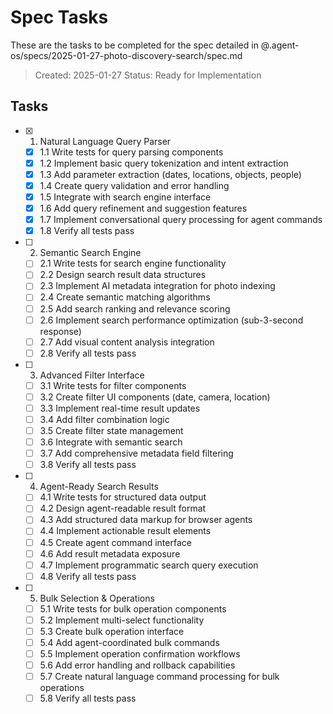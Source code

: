 # Spec Tasks

These are the tasks to be completed for the spec detailed in @.agent-os/specs/2025-01-27-photo-discovery-search/spec.md

> Created: 2025-01-27
> Status: Ready for Implementation

## Tasks

- [x] 1. Natural Language Query Parser
  - [x] 1.1 Write tests for query parsing components
  - [x] 1.2 Implement basic query tokenization and intent extraction
  - [x] 1.3 Add parameter extraction (dates, locations, objects, people)
  - [x] 1.4 Create query validation and error handling
  - [x] 1.5 Integrate with search engine interface
  - [x] 1.6 Add query refinement and suggestion features
  - [x] 1.7 Implement conversational query processing for agent commands
  - [x] 1.8 Verify all tests pass

- [ ] 2. Semantic Search Engine
  - [ ] 2.1 Write tests for search engine functionality
  - [ ] 2.2 Design search result data structures
  - [ ] 2.3 Implement AI metadata integration for photo indexing
  - [ ] 2.4 Create semantic matching algorithms
  - [ ] 2.5 Add search ranking and relevance scoring
  - [ ] 2.6 Implement search performance optimization (sub-3-second response)
  - [ ] 2.7 Add visual content analysis integration
  - [ ] 2.8 Verify all tests pass

- [ ] 3. Advanced Filter Interface
  - [ ] 3.1 Write tests for filter components
  - [ ] 3.2 Create filter UI components (date, camera, location)
  - [ ] 3.3 Implement real-time result updates
  - [ ] 3.4 Add filter combination logic
  - [ ] 3.5 Create filter state management
  - [ ] 3.6 Integrate with semantic search
  - [ ] 3.7 Add comprehensive metadata field filtering
  - [ ] 3.8 Verify all tests pass

- [ ] 4. Agent-Ready Search Results
  - [ ] 4.1 Write tests for structured data output
  - [ ] 4.2 Design agent-readable result format
  - [ ] 4.3 Add structured data markup for browser agents
  - [ ] 4.4 Implement actionable result elements
  - [ ] 4.5 Create agent command interface
  - [ ] 4.6 Add result metadata exposure
  - [ ] 4.7 Implement programmatic search query execution
  - [ ] 4.8 Verify all tests pass

- [ ] 5. Bulk Selection & Operations
  - [ ] 5.1 Write tests for bulk operation components
  - [ ] 5.2 Implement multi-select functionality
  - [ ] 5.3 Create bulk operation interface
  - [ ] 5.4 Add agent-coordinated bulk commands
  - [ ] 5.5 Implement operation confirmation workflows
  - [ ] 5.6 Add error handling and rollback capabilities
  - [ ] 5.7 Create natural language command processing for bulk operations
  - [ ] 5.8 Verify all tests pass
